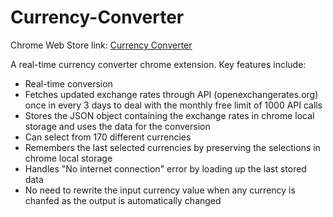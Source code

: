 # Currency-Converter
Chrome Web Store link: <a target=”_blank” href="https://chrome.google.com/webstore/detail/kfajmjadkkhkihidkbffmomhjmcilpei">Currency Converter</a>

A real-time currency converter chrome extension.
Key features include:
<ul>
<li> Real-time conversion </li>
<li> Fetches updated exchange rates through API (openexchangerates.org) once in every 3 days to deal with the monthly free limit of 1000 API calls</li>
<li>Stores the JSON object containing the exchange rates in chrome local storage and uses the data for the conversion</li>
<li> Can select from 170 different currencies </li>
<li> Remembers the last selected currencies by preserving the selections in chrome local storage </li>
<li>Handles "No internet connection" error by loading up the last stored data</li>
<li>No need to rewrite the input currency value when any currency is chanfed as the output is automatically changed</li>
</ul>

